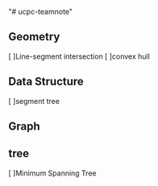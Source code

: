 "# ucpc-teamnote" 

## Geometry
[ ]Line-segment intersection
[ ]convex hull

## Data Structure
[ ]segment tree

## Graph


## tree
[ ]Minimum Spanning Tree


